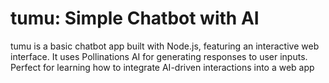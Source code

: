 # tumu: Simple Chatbot with AI
tumu is a basic chatbot app built with Node.js, featuring an interactive web interface. It uses Pollinations AI for generating responses to user inputs. Perfect for learning how to integrate AI-driven interactions into a web app
